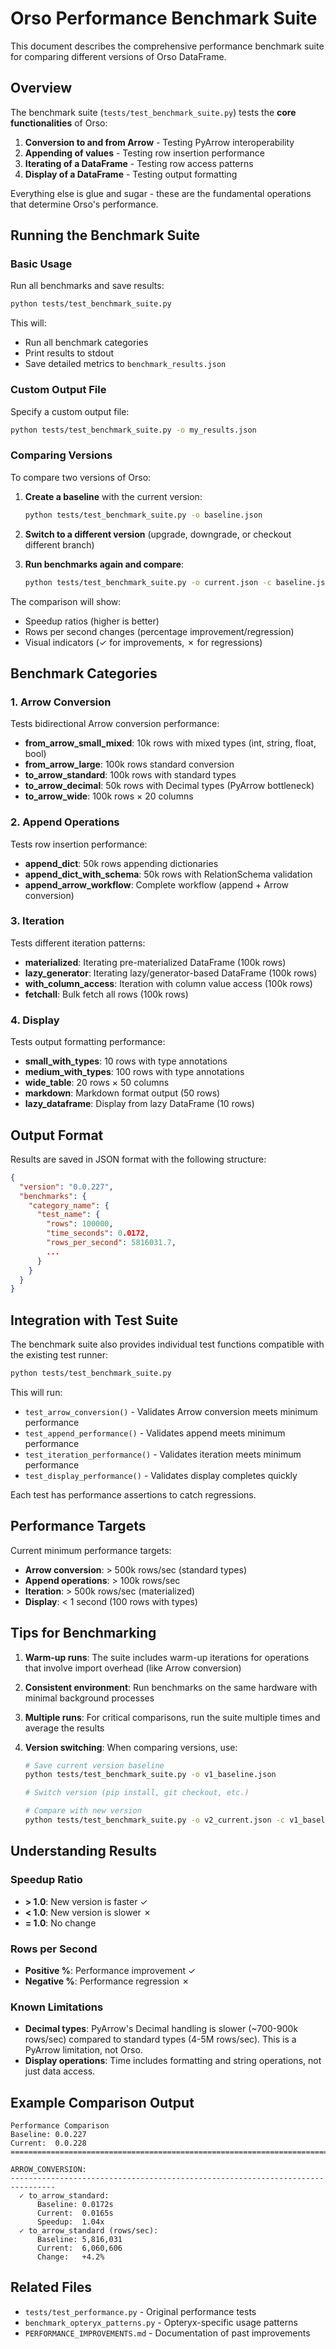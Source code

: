 # Orso Performance Benchmark Suite

This document describes the comprehensive performance benchmark suite for comparing different versions of Orso DataFrame.

## Overview

The benchmark suite (`tests/test_benchmark_suite.py`) tests the **core functionalities** of Orso:

1. **Conversion to and from Arrow** - Testing PyArrow interoperability
2. **Appending of values** - Testing row insertion performance
3. **Iterating of a DataFrame** - Testing row access patterns
4. **Display of a DataFrame** - Testing output formatting

Everything else is glue and sugar - these are the fundamental operations that determine Orso's performance.

## Running the Benchmark Suite

### Basic Usage

Run all benchmarks and save results:

```bash
python tests/test_benchmark_suite.py
```

This will:
- Run all benchmark categories
- Print results to stdout
- Save detailed metrics to `benchmark_results.json`

### Custom Output File

Specify a custom output file:

```bash
python tests/test_benchmark_suite.py -o my_results.json
```

### Comparing Versions

To compare two versions of Orso:

1. **Create a baseline** with the current version:
   ```bash
   python tests/test_benchmark_suite.py -o baseline.json
   ```

2. **Switch to a different version** (upgrade, downgrade, or checkout different branch)

3. **Run benchmarks again and compare**:
   ```bash
   python tests/test_benchmark_suite.py -o current.json -c baseline.json
   ```

The comparison will show:
- Speedup ratios (higher is better)
- Rows per second changes (percentage improvement/regression)
- Visual indicators (✓ for improvements, ✗ for regressions)

## Benchmark Categories

### 1. Arrow Conversion

Tests bidirectional Arrow conversion performance:

- **from_arrow_small_mixed**: 10k rows with mixed types (int, string, float, bool)
- **from_arrow_large**: 100k rows standard conversion
- **to_arrow_standard**: 100k rows with standard types
- **to_arrow_decimal**: 50k rows with Decimal types (PyArrow bottleneck)
- **to_arrow_wide**: 100k rows × 20 columns

### 2. Append Operations

Tests row insertion performance:

- **append_dict**: 50k rows appending dictionaries
- **append_dict_with_schema**: 50k rows with RelationSchema validation
- **append_arrow_workflow**: Complete workflow (append + Arrow conversion)

### 3. Iteration

Tests different iteration patterns:

- **materialized**: Iterating pre-materialized DataFrame (100k rows)
- **lazy_generator**: Iterating lazy/generator-based DataFrame (100k rows)
- **with_column_access**: Iteration with column value access (100k rows)
- **fetchall**: Bulk fetch all rows (100k rows)

### 4. Display

Tests output formatting performance:

- **small_with_types**: 10 rows with type annotations
- **medium_with_types**: 100 rows with type annotations
- **wide_table**: 20 rows × 50 columns
- **markdown**: Markdown format output (50 rows)
- **lazy_dataframe**: Display from lazy DataFrame (10 rows)

## Output Format

Results are saved in JSON format with the following structure:

```json
{
  "version": "0.0.227",
  "benchmarks": {
    "category_name": {
      "test_name": {
        "rows": 100000,
        "time_seconds": 0.0172,
        "rows_per_second": 5816031.7,
        ...
      }
    }
  }
}
```

## Integration with Test Suite

The benchmark suite also provides individual test functions compatible with the existing test runner:

```bash
python tests/test_benchmark_suite.py
```

This will run:
- `test_arrow_conversion()` - Validates Arrow conversion meets minimum performance
- `test_append_performance()` - Validates append meets minimum performance  
- `test_iteration_performance()` - Validates iteration meets minimum performance
- `test_display_performance()` - Validates display completes quickly

Each test has performance assertions to catch regressions.

## Performance Targets

Current minimum performance targets:

- **Arrow conversion**: > 500k rows/sec (standard types)
- **Append operations**: > 100k rows/sec
- **Iteration**: > 500k rows/sec (materialized)
- **Display**: < 1 second (100 rows with types)

## Tips for Benchmarking

1. **Warm-up runs**: The suite includes warm-up iterations for operations that involve import overhead (like Arrow conversion)

2. **Consistent environment**: Run benchmarks on the same hardware with minimal background processes

3. **Multiple runs**: For critical comparisons, run the suite multiple times and average the results

4. **Version switching**: When comparing versions, use:
   ```bash
   # Save current version baseline
   python tests/test_benchmark_suite.py -o v1_baseline.json
   
   # Switch version (pip install, git checkout, etc.)
   
   # Compare with new version
   python tests/test_benchmark_suite.py -o v2_current.json -c v1_baseline.json
   ```

## Understanding Results

### Speedup Ratio
- **> 1.0**: New version is faster ✓
- **< 1.0**: New version is slower ✗
- **= 1.0**: No change

### Rows per Second
- **Positive %**: Performance improvement ✓
- **Negative %**: Performance regression ✗

### Known Limitations

- **Decimal types**: PyArrow's Decimal handling is slower (~700-900k rows/sec) compared to standard types (4-5M rows/sec). This is a PyArrow limitation, not Orso.
- **Display operations**: Time includes formatting and string operations, not just data access.

## Example Comparison Output

```
Performance Comparison
Baseline: 0.0.227
Current:  0.0.228
================================================================================

ARROW_CONVERSION:
--------------------------------------------------------------------------------
  ✓ to_arrow_standard:
      Baseline: 0.0172s
      Current:  0.0165s
      Speedup:  1.04x
  ✓ to_arrow_standard (rows/sec):
      Baseline: 5,816,031
      Current:  6,060,606
      Change:   +4.2%
```

## Related Files

- `tests/test_performance.py` - Original performance tests
- `benchmark_opteryx_patterns.py` - Opteryx-specific usage patterns
- `PERFORMANCE_IMPROVEMENTS.md` - Documentation of past improvements
